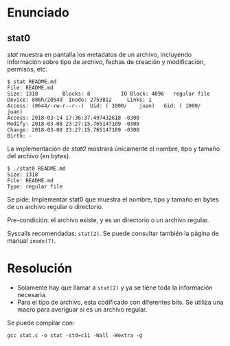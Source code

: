 # Enunciado
## stat0

*stat* muestra en pantalla los metadatos de un archivo, incluyendo información sobre tipo de archivo,
fechas de creación y modificación, permisos, etc.
```
$ stat README.md
File: README.md
Size: 1318        Blocks: 8          IO Block: 4096   regular file
Device: 806h/2054d  Inode: 2753812     Links: 1
Access: (0644/-rw-r--r--)  Uid: ( 1000/    juan)   Gid: ( 1000/    juan)
Access: 2018-03-14 17:36:37.497432618 -0300
Modify: 2018-03-08 23:27:15.765147109 -0300
Change: 2018-03-08 23:27:15.765147109 -0300
Birth: -
```
La implementación de *stat0* mostrará únicamente el nombre, tipo y tamaño
del archivo (en bytes).

```
$ ./stat0 README.md
Size: 1318
File: README.md
Type: regular file
```

Se pide: Implementar stat0 que muestra el nombre,
tipo y tamaño en bytes de un archivo regular o directorio.

Pre-condición: el archivo existe, y es un directorio o un archivo regular.

Syscalls recomendadas: `stat(2)`. Se puede consultar también la página
de manual `inode(7)`.

# Resolución

* Solamente hay que llamar a `stat(2)` y 
  ya se tiene toda la información necesaria.
* Para el tipo de archivo, esta codificado con diferentes bits. Se utiliza una macro para
  averiguar si es un archivo regular.

Se puede compilar con:

```
gcc stat.c -o stat -std=c11 -Wall -Wextra -g 
```